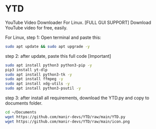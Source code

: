 # YTD
YouTube Video Downloader For Linux. [FULL GUI SUPPORT] Download YouTube video for free, easily.

For Linux,
step 1: Open terminal and paste this:
```bash
sudo apt update && sudo apt upgrade -y
```
step 2: after update, paste this full code [Important]
```bash
sudo apt install python3 python3-pip -y
pip3 install yt-dlp
sudo apt install python3-tk -y
sudo apt install ffmpeg -y
sudo apt install xdg-utils -y
sudo apt install python3-psutil -y
```
step 3: after install all requirements, download the YTD.py and copy to documents folder.
```bash
cd ~/Documents
wget https://github.com/manir-devs/YTD/raw/main/YTD.py
wget https://github.com/manir-devs/YTD/raw/main/icon.png

```
